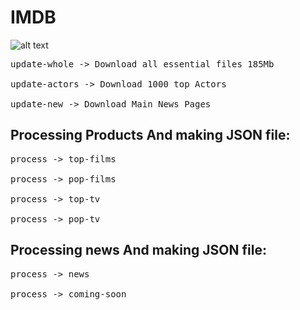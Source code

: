 # IMDB
![alt text](http://bayanbox.ir/download/7054503463084156417/banner.jpg)
<pre>update-whole -> Download all essential files 185Mb<br>
update-actors -> Download 1000 top Actors<br>
update-new -> Download Main News Pages<br></pre>

## Processing Products And making JSON file:
<pre>process -> top-films<br>
process -> pop-films<br>
process -> top-tv<br>
process -> pop-tv<br></pre>
    
## Processing news And making JSON file:
<pre>process -> news<br>
process -> coming-soon<br></pre>
